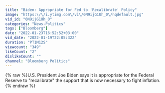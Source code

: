 ```yaml
---
title: "Biden: Appropriate for Fed to 'Recalibrate' Policy"
image: "https:\/\/i.ytimg.com\/vi\/0N9ijG1Uh_0\/hqdefault.jpg"
vid_id: "0N9ijG1Uh_0"
categories: "News-Politics"
tags: ["Bloomberg"]
date: "2022-01-23T16:52:52+03:00"
vid_date: "2022-01-19T22:05:32Z"
duration: "PT1M12S"
viewcount: "349"
likeCount: "2"
dislikeCount: ""
channel: "Bloomberg Politics"
---
```

{% raw %}U.S. President Joe Biden says it is appropriate for the Federal Reserve to &quot;recalibrate&quot; the support that is now necessary to fight inflation.{% endraw %}

